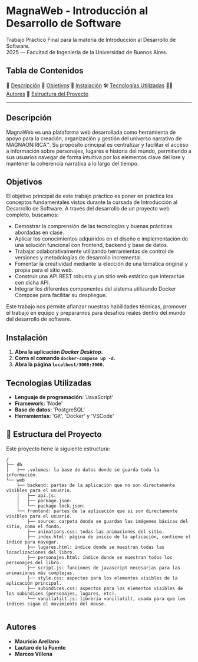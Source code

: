 # MagnaWeb - Introducción al Desarrollo de Software
<p>Trabajo Práctico Final para la materia de Introducción al Desarrollo de Software.<br>2025 — Facultad de Ingeniería de la Universidad de Buenos Aires.</p>

## Tabla de Contenidos
📄 [Descripción](#descripción)
🎯 [Objetivos](#objetivos)
💾 [Instalación](#instalación)
🛠️ [Tecnologías Utilizadas](#tecnologías-utilizadas)
🧑‍💻 [Autores](#autores)
📁 [Estructura del Proyecto](#estructura-del-proyecto)

---

## Descripción

MagnaWeb es una plataforma web desarrollada como herramienta de apoyo para la creación, organización y gestión del universo narrativo de MAGNAONIRICA™. Su propósito principal es centralizar y facilitar el acceso a información sobre personajes, lugares e historia del mundo, permitiendo a sus usuarios navegar de forma intuitiva por los elementos clave del lore y mantener la coherencia narrativa a lo largo del tiempo.

## Objetivos

El objetivo principal de este trabajo práctico es poner en práctica los conceptos fundamentales vistos durante la cursada de Introducción al Desarrollo de Software. A través del desarrollo de un proyecto web completo, buscamos:

- Demostrar la comprensión de las tecnologías y buenas prácticas abordadas en clase.
- Aplicar los conocimientos adquiridos en el diseño e implementación de una solución funcional con frontend, backend y base de datos.
- Trabajar colaborativamente utilizando herramientas de control de versiones y metodologías de desarrollo incremental.
- Fomentar la creatividad mediante la elección de una temática original y propia para el sitio web.
- Construir una API REST robusta y un sitio web estático que interactúe con dicha API.
- Integrar los diferentes componentes del sistema utilizando Docker Compose para facilitar su despliegue.

Este trabajo nos permite afianzar nuestras habilidades técnicas, promover el trabajo en equipo y prepararnos para desafíos reales dentro del mundo del desarrollo de software.

## Instalación

1. **Abra la aplicación *Docker Desktop*.**
2. **Corra el comando ```docker-compose up -d```.**
3. **Abra la página ```localhost/3000:3000```.**

## Tecnologías Utilizadas

- **Lenguaje de programación:** 'JavaScript'
- **Framework:** 'Node'
- **Base de datos:** 'PostgreSQL'
- **Herramientas:** 'Git', 'Docker' y 'VSCode'

## 📁 Estructura del Proyecto

Este proyecto tiene la siguiente estructura:

```
/
├── db
│   ├── .volumes: la base de datos donde se guarda toda la información.
└── web
    ├── backend: partes de la aplicación que no son directamente visibles para el usuario.
    │   ├── api.js:
    │   ├── package.json:
    │   └── package-lock.json:
    └── frontend: partes de la aplicación que si son directamente visibles para el usuario.
        ├── source: carpeta donde se guardan las imágenes básicas del sitio, como el fondo.
        ├── animations.css: todas las animaciones del sitio.
        ├── index.html: página de inicio de la aplicación, contiene el índice para navegar.
        ├── lugares.html: índice donde se muestran todas las locaclizaciones del libro.
        ├── personajes.html: índice donde se muestran todos los personajes del libro.
        ├── script.js: funciones de javascript necesarias para las animaciones más complejas.
        ├── style.css: aspectos para los elementos visibles de la aplicación principal.
        ├── subindices.css: aspectos para los elementos visibles de los subindices (personajes, lugares, etc).
        └── vanillatilt.js: librería vanillatilt, usada para que los índices sigan el movimiento del mouse.
        
```

## Autores
- **Mauricio Arellano**
- **Lautaro de la Fuente**
- **Marcos Villena**
